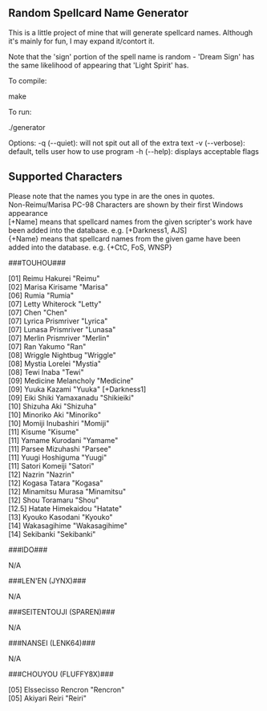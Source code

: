 ## Random Spellcard Name Generator ##
This is a little project of mine that will generate spellcard names. Although it's mainly for fun, I may expand it/contort it.

Note that the 'sign' portion of the spell name is random - 'Dream Sign' has the same likelihood of appearing that 'Light Spirit' has.

To compile:

make

To run:

./generator

Options:
-q (--quiet): will not spit out all of the extra text
-v (--verbose): default, tells user how to use program
-h (--help): displays acceptable flags

## Supported Characters ##

Please note that the names you type in are the ones in quotes.<br>
Non-Reimu/Marisa PC-98 Characters are shown by their first Windows appearance<br>
[+Name] means that spellcard names from the given scripter's work have been added into the database. e.g. [+Darkness1, AJS]<br>
{+Name} means that spellcard names from the given game have been added into the database. e.g. {+CtC, FoS, WNSP}

###TOUHOU###

[01] Reimu Hakurei "Reimu"				<br>
[02] Marisa Kirisame "Marisa"				<br>
[06] Rumia "Rumia"					<br>
[07] Letty Whiterock "Letty"				<br>
[07] Chen "Chen"					<br>
[07] Lyrica Prismriver "Lyrica"				<br>
[07] Lunasa Prismriver "Lunasa"				<br>
[07] Merlin Prismriver "Merlin"				<br>
[07] Ran Yakumo "Ran"					<br>
[08] Wriggle Nightbug "Wriggle"				<br>
[08] Mystia Lorelei "Mystia"				<br>
[08] Tewi Inaba "Tewi"					<br>
[09] Medicine Melancholy "Medicine"			<br>
[09] Yuuka Kazami "Yuuka" [+Darkness1]			<br>
[09] Eiki Shiki Yamaxanadu "Shikieiki" 			<br>
[10] Shizuha Aki "Shizuha"				<br>
[10] Minoriko Aki "Minoriko"				<br>
[10] Momiji Inubashiri "Momiji"				<br>
[11] Kisume "Kisume"					<br>
[11] Yamame Kurodani "Yamame"				<br>
[11] Parsee Mizuhashi "Parsee"				<br>
[11] Yuugi Hoshiguma "Yuugi"				<br>
[11] Satori Komeiji "Satori"				<br>
[12] Nazrin "Nazrin"					<br>
[12] Kogasa Tatara "Kogasa"				<br>
[12] Minamitsu Murasa "Minamitsu"			<br>
[12] Shou Toramaru "Shou"				<br>
[12.5] Hatate Himekaidou "Hatate"			<br>
[13] Kyouko Kasodani "Kyouko"				<br>
[14] Wakasagihime "Wakasagihime"			<br>
[14] Sekibanki "Sekibanki"				<br>

###IDO###

N/A

###LEN'EN (JYNX)###

N/A

###SEITENTOUJI (SPAREN)###

N/A

###NANSEI (LENK64)###

N/A

###CHOUYOU (FLUFFY8X)###

[05] Elssecisso Rencron "Rencron"			<br>
[05] Akiyari Reiri "Reiri"				<br>
